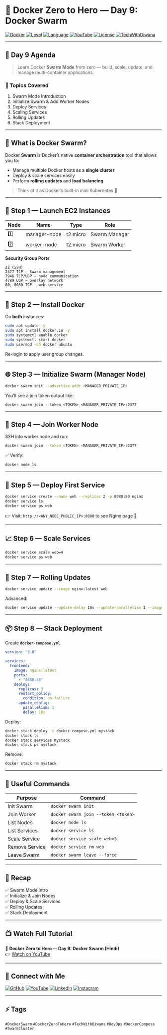 # 🚀 Docker Zero to Hero — Day 9: Docker Swarm

[![Docker](https://img.shields.io/badge/Docker-Swarm-blue?logo=docker&logoColor=white)](https://www.docker.com/)
[![Level](https://img.shields.io/badge/Level-Intermediate-orange)]()
[![Language](https://img.shields.io/badge/Language-YAML%20%26%20CLI-green)]()
[![YouTube](https://img.shields.io/badge/Watch%20on-YouTube-red?logo=youtube)](https://www.youtube.com/@TechWithDiwana)
[![License](https://img.shields.io/badge/License-MIT-lightgrey)]()
[![TechWithDiwana](https://img.shields.io/badge/Made%20by-Tech%20With%20Diwana-black?logo=github)](https://github.com/techwithdiwana)

---

## 📘 Day 9 Agenda
> Learn Docker **Swarm Mode** from zero — build, scale, update, and manage multi-container applications.

### 🔹 Topics Covered
1. Swarm Mode Introduction  
2. Initialize Swarm & Add Worker Nodes  
3. Deploy Services  
4. Scaling Services  
5. Rolling Updates  
6. Stack Deployment  

---

## 🧠 What is Docker Swarm?
Docker **Swarm** is Docker’s native **container orchestration** tool that allows you to:
- Manage multiple Docker hosts as a **single cluster**  
- Deploy & scale services easily  
- Perform **rolling updates** and **load balancing**

> Think of it as Docker’s built-in mini Kubernetes 🚀

---

## 🧱 Step 1 — Launch EC2 Instances

| Node | Name | Type | Role |
|------|------|------|------|
| 1️⃣ | manager-node | t2.micro | Swarm Manager |
| 2️⃣ | worker-node | t2.micro | Swarm Worker |

**Security Group Ports**
```
22 (SSH)
2377 TCP – Swarm management
7946 TCP/UDP – node communication
4789 UDP – overlay network
80, 8080 TCP – web service
```

---

## 🐳 Step 2 — Install Docker
On **both** instances:
```bash
sudo apt update -y
sudo apt install docker.io -y
sudo systemctl enable docker
sudo systemctl start docker
sudo usermod -aG docker ubuntu
```
Re-login to apply user group changes.

---

## 🌐 Step 3 — Initialize Swarm (Manager Node)
```bash
docker swarm init --advertise-addr <MANAGER_PRIVATE_IP>
```

You’ll see a join token output like:
```
docker swarm join --token <TOKEN> <MANAGER_PRIVATE_IP>:2377
```

---

## 🤝 Step 4 — Join Worker Node
SSH into worker node and run:
```bash
docker swarm join --token <TOKEN> <MANAGER_PRIVATE_IP>:2377
```

✅ Verify:
```bash
docker node ls
```

---

## 🧩 Step 5 — Deploy First Service
```bash
docker service create --name web --replicas 2 -p 8080:80 nginx
docker service ls
docker service ps web
```

👉 Visit: `http://<ANY_NODE_PUBLIC_IP>:8080` to see Nginx page 🎉

---

## 📈 Step 6 — Scale Services
```bash
docker service scale web=4
docker service ps web
```

---

## 🔄 Step 7 — Rolling Updates
```bash
docker service update --image nginx:latest web
```

Advanced:
```bash
docker service update --update-delay 10s --update-parallelism 1 --image nginx:1.25 web
```

---

## 📦 Step 8 — Stack Deployment
Create **`docker-compose.yml`**
```yaml
version: "3.8"

services:
  frontend:
    image: nginx:latest
    ports:
      - "8080:80"
    deploy:
      replicas: 3
      restart_policy:
        condition: on-failure
      update_config:
        parallelism: 1
        delay: 10s
```

Deploy:
```bash
docker stack deploy -c docker-compose.yml mystack
docker stack ls
docker stack services mystack
docker stack ps mystack
```

Remove:
```bash
docker stack rm mystack
```

---

## 🧰 Useful Commands

| Purpose | Command |
|----------|----------|
| Init Swarm | `docker swarm init` |
| Join Worker | `docker swarm join --token <token>` |
| List Nodes | `docker node ls` |
| List Services | `docker service ls` |
| Scale Service | `docker service scale web=5` |
| Remove Service | `docker service rm web` |
| Leave Swarm | `docker swarm leave --force` |

---

## 🧠 Recap
✅ Swarm Mode Intro  
✅ Initialize & Join Nodes  
✅ Deploy & Scale Services  
✅ Rolling Updates  
✅ Stack Deployment  

---

## 📺 Watch Full Tutorial  
🎥 **Docker Zero to Hero — Day 9: Docker Swarm (Hindi)**  
👉 [Watch on YouTube](https://www.youtube.com/@TechWithDiwana)

---

## 💬 Connect with Me
[![GitHub](https://img.shields.io/badge/GitHub-TechWithDiwana-black?logo=github)](https://github.com/techwithdiwana)
[![YouTube](https://img.shields.io/badge/YouTube-Tech%20With%20Diwana-red?logo=youtube)](https://www.youtube.com/@TechWithDiwana)
[![LinkedIn](https://img.shields.io/badge/LinkedIn-Connect-blue?logo=linkedin)](https://www.linkedin.com)
[![Instagram](https://img.shields.io/badge/Instagram-Follow-pink?logo=instagram)](https://instagram.com)

---

## ⚡ Tags
`#DockerSwarm` `#DockerZeroToHero` `#TechWithDiwana` `#DevOps` `#DockerCompose` `#SwarmCluster`
